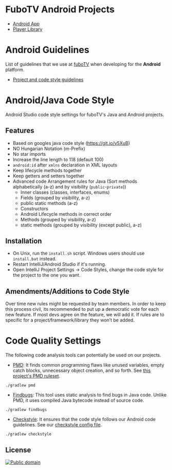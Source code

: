 FuboTV Android Projects
=======================
- [Android App](https://github.com/fubotv/fubotv_android_v3)
- [Player Library](https://github.com/fubotv/player_android)


# Android Guidelines

List of guidelines that we use at [fuboTV](https://www.fubo.tv/) when developing for the __Android__ platform. 

* [Project and code style guidelines](project_and_code_guidelines.md)


# Android/Java Code Style

Android Studio code style settings for fuboTV's Java and Android projects.

Features
--------
- Based on googles java code style (https://git.io/v5XuB)
- NO Hungarian Notation (m-Prefix)
- No star imports
- Increase the line length to 118 (default 100)
- `android:id` after `xmlns` declaration in XML layouts
- Keep lifecycle methods together
- Keep getters and setters together
- Advanced code Arrangement rules for Java (Sort methods alphabetically (a-z) and by visibility (`public`-`private`))
  - Inner classes (classes, interfaces, enums)
  - Fields (grouped by visibility, a-z)
  - public static methods (a-z)
  - Constructors
  - Android Lifecycle methods in correct order
  - Methods (grouped by visibility, a-z)
  - static methods (grouped by visibility (except public), a-z)


Installation
------------

 * On Unix, run the `install.sh` script. Windows users should use `install.bat` instead.
 * Restart IntelliJ/Android Studio if it's running.
 * Open IntelliJ Project Settings -> Code Styles, change the code style for the
   project to the one you want.

Amendments/Additions to Code Style
------------------------

Over time new rules might be requested by team members. In order to keep this process civil, its recommended to put up a democratic vote for each new feature. If most devs agree on the feature, we will add it. If rules are to specific for a project/framework/library they won’t be added.

# Code Quality Settings

The following code analysis tools can potentially be used on our projects. 

* [PMD](https://pmd.github.io/): It finds common programming flaws like unused variables, empty catch blocks, unnecessary object creation, and so forth. See [this project's PMD ruleset](code_quality/pmd/pmd-ruleset.xml).

``` 
./gradlew pmd
```

* [Findbugs](http://findbugs.sourceforge.net/): This tool uses static analysis to find bugs in Java code. Unlike PMD, it uses compiled Java bytecode instead of source code.

```
./gradlew findbugs
```

* [Checkstyle](http://checkstyle.sourceforge.net/): It ensures that the code style follows our Android code guidelines. See our [checkstyle config file](code_quality/checkstyle/checkstyle-config.xml).

```
./gradlew checkstyle
```

License
-------

[![Public domain](https://licensebuttons.net/p/zero/1.0/88x31.png)](https://creativecommons.org/publicdomain/zero/1.0/legalcode)
